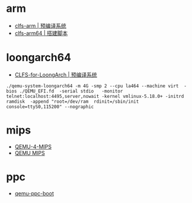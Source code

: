 

# arm
- [clfs-arm | 预编译系统](https://github.com/LeeKyuHyuk/clfs-arm)
- [clfs-arm64 | 搭建脚本](https://github.com/nextfoe/clfs-arm64)

# loongarch64
- [CLFS-for-LoongArch | 预编译系统](https://github.com/sunhaiyong1978/CLFS-for-LoongArch)

```
./qemu-system-loongarch64 -m 4G -smp 2 --cpu la464 --machine virt  -bios ./QEMU_EFI.fd  -serial stdio   -monitor telnet:localhost:4495,server,nowait -kernel vmlinux-5.18.0+ -initrd ramdisk  -append "root=/dev/ram  rdinit=/sbin/init console=ttyS0,115200" --nographic

```

# mips
- [QEMU-4-MIPS](https://github.com/PaulTomchik/QEMU-4-MIPS)
- [QEMU MIPS](https://gist.github.com/sergev/1cb8abf6d64c63378cca1bed00bdd4d2)

# ppc
- [qemu-ppc-boot](https://github.com/legoater/qemu-ppc-boot)
